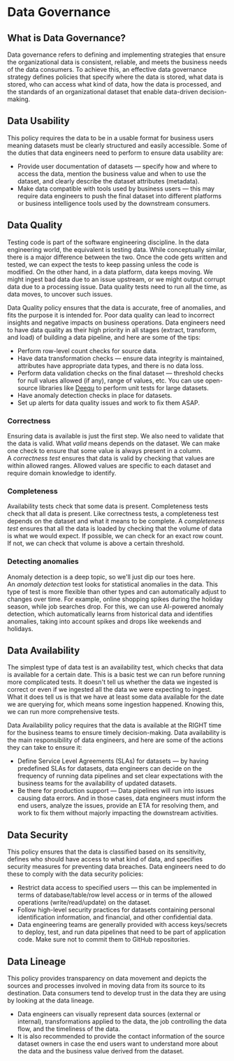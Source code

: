 # Data Governance

## What is Data Governance?

Data governance refers to defining and implementing strategies that ensure the organizational data is consistent, reliable, and meets the business needs of the data consumers. To achieve this, an effective data governance strategy defines policies that specify where the data is stored, what data is stored, who can access what kind of data, how the data is processed, and the standards of an organizational dataset that enable data-driven decision-making.

## Data Usability

This policy requires the data to be in a usable format for business users meaning datasets must be clearly structured and easily accessible. Some of the duties that data engineers need to perform to ensure data usability are:

- Provide user documentation of datasets — specify how and where to access the data, mention the business value and when to use the dataset, and clearly describe the dataset attributes (metadata).
- Make data compatible with tools used by business users — this may require data engineers to push the final dataset into different platforms or business intelligence tools used by the downstream consumers.

## Data Quality

Testing code is part of the software engineering discipline. In the data engineering world, the equivalent is testing data. While conceptually similar, there is a major difference between the two. Once the code gets written and tested, we can expect the tests to keep passing unless the code is modified. On the other hand, in a data platform, data keeps moving. We might ingest bad data due to an issue upstream, or we might output corrupt data due to a processing issue. Data quality tests need to run all the time, as data moves, to uncover such issues.

Data Quality policy ensures that the data is accurate, free of anomalies, and fits the purpose it is intended for. Poor data quality can lead to incorrect insights and negative impacts on business operations. Data engineers need to have data quality as their high priority in all stages (extract, transform, and load) of building a data pipeline, and here are some of the tips:

- Perform row-level count checks for source data.
- Have data transformation checks — ensure data integrity is maintained, attributes have appropriate data types, and there is no data loss.
- Perform data validation checks on the final dataset — threshold checks for null values allowed (if any), range of values, etc. You can use open-source libraries like [Deequ](https://aws.amazon.com/blogs/big-data/test-data-quality-at-scale-with-deequ/) to perform unit tests for large datasets.
- Have anomaly detection checks in place for datasets.
- Set up alerts for data quality issues and work to fix them ASAP.

### Correctness

Ensuring data is available is just the first step. We also need to validate that the data is valid. What *valid* means depends on the dataset. We can make one check to ensure that some value is always present in a column. A *correctness test* ensures that data is valid by checking that values are within allowed ranges. Allowed values are specific to each dataset and require domain knowledge to identify.

### Completeness

Availability tests check that some data is present. Completeness tests check that all data is present. Like correctness tests, a completeness test depends on the dataset and what it means to be complete. A *completeness test* ensures that all the data is loaded by checking that the volume of data is what we would expect. If possible, we can check for an exact row count. If not, we can check that volume is above a certain threshold.

### Detecting anomalies

Anomaly detection is a deep topic, so we'll just dip our toes here. An *anomaly detection* test looks for statistical anomalies in the data. This type of test is more flexible than other types and can automatically adjust to changes over time. For example, online shopping spikes during the holiday season, while job searches drop. For this, we can use AI-powered anomaly detection, which automatically learns from historical data and identifies anomalies, taking into account spikes and drops like weekends and holidays.

## Data Availability

The simplest type of data test is an availability test, which checks that data is available for a certain date. This is a basic test we can run before running more complicated tests. It doesn't tell us whether the data we ingested is correct or even if we ingested all the data we were expecting to ingest. What it does tell us is that we have at least some data available for the date we are querying for, which means some ingestion happened. Knowing this, we can run more comprehensive tests.

Data Availability policy requires that the data is available at the RIGHT time for the business teams to ensure timely decision-making. Data availability is the main responsibility of data engineers, and here are some of the actions they can take to ensure it:

- Define Service Level Agreements (SLAs) for datasets — by having predefined SLAs for datasets, data engineers can decide on the frequency of running data pipelines and set clear expectations with the business teams for the availability of updated datasets.
- Be there for production support — Data pipelines will run into issues causing data errors. And in those cases, data engineers must inform the end users, analyze the issues, provide an ETA for resolving them, and work to fix them without majorly impacting the downstream activities.

## Data Security

This policy ensures that the data is classified based on its sensitivity, defines who should have access to what kind of data, and specifies security measures for preventing data breaches. Data engineers need to do these to comply with the data security policies:

- Restrict data access to specified users — this can be implemented in terms of database/table/row level access or in terms of the allowed operations (write/read/update) on the dataset.
- Follow high-level security practices for datasets containing personal identification information, and financial, and other confidential data.
- Data engineering teams are generally provided with access keys/secrets to deploy, test, and run data pipelines that need to be part of application code. Make sure not to commit them to GitHub repositories.

## Data Lineage

This policy provides transparency on data movement and depicts the sources and processes involved in moving data from its source to its destination. Data consumers tend to develop trust in the data they are using by looking at the data lineage.

- Data engineers can visually represent data sources (external or internal), transformations applied to the data, the job controlling the data flow, and the timeliness of the data.
- It is also recommended to provide the contact information of the source dataset owners in case the end users want to understand more about the data and the business value derived from the dataset.
